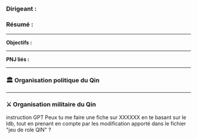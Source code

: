 ### Dirigeant :


### Résumé :

---
**Objectifs :**

---

**PNJ liés :**

---
### 🏛️ Organisation politique du Qin


---
### ⚔️ Organisation militaire du Qin



instruction GPT
Peux tu me faire une fiche sur XXXXXX en te basant sur le ldb, tout en prenant en compte par les modification apporté dans le fichier "jeu de role QIN" ?